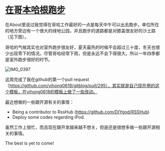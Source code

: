 # [在哥本哈根跑步](https://github.com/cufezhusy/cufezhusy.github.io/issues/7)

在About里说过我觉得在哥哈工作最好的一点是每天中午可以出去跑步。单位所在的地方旁边有一个很大的绿地公园，并且跑步的道路都是对膝盖很友好的沙土路 （见下图）。

哥哈的气候其实也对室外跑步很友好，夏天最热的时候不会超过三十度，冬天也很少出现零下的情况。尽管哥哈经常下雨，但是永远不会下得很大。所以一年四季都是室外跑步很好的时节。

![IMG_0397](https://github.com/user-attachments/assets/ccac9465-e554-4631-bc33-4f98e76886a2)

这周完成了我在github的第一个pull request （https://github.com/yihong0618/gitblog/pull/295），其实就是自己现在用的这个模板，在yihong0618的模板上做了一些改动。

最近想做的一些跟开源有关的事情：

- Being a contributor to RssHub (https://github.com/DIYgod/RSSHub)
- Deploy some codes regarding iPod.

虽然工作上很忙，而且现在跟开发越来越不想关，但是还是很想多做一些跟开源相关的事情。

The best is yet to come!

